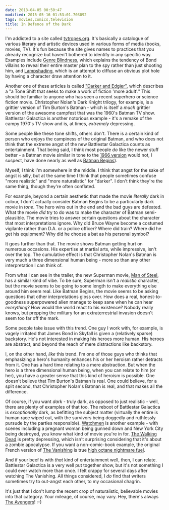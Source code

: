 ```yaml
---
date: 2013-04-05 00:50:47
modified: 2015-05-16 01:53:01.703092
tags: movies,comics,television
title: In Defence of the Dark
---
```


I'm addicted to a site called [tvtropes.org][1].  It's basically a catalogue
of various literary and artistic devices used in various forms of media
(books, movies, TV).  It's fun because the site gives names to practices
that you already recognize but haven't bothered to identify in any specific
way.  Examples include [Genre Blindness][2], which explains the tendency of
Bond villains to reveal their entire master plan to the spy rather than just
shooting him, and [Lampshading][3], which is an attempt to diffuse an
obvious plot hole by having a character draw attention to it.

Another one of these articles is called ["Darker and Edgier"][4], which
describes a "a Tone Shift that seeks to make a work of fiction 'more
adult'."  This should be familiar to anyone who has seen a recent superhero
or science fiction movie. Christopher Nolan's Dark Knight trilogy, for
example, is a grittier version of Tim Burton's Batman - which is itself a
*much* grittier version of the awesome campfest that was the 1960's Batman
TV show.  Battlestar Galactica is another notorious example - it's a remake
of the campy 1970's TV show and is, at times, *extremely* depressing.

Some people like these tone shifts, others don't. There is a certain kind of
person who enjoys the campiness of the original Batman, and who does not
think that the extreme angst of the new Battlestar Galactica counts as
entertainment.  That being said, I think most people *do* like the newer
stuff better - a Batman movie similar in tone to the [1966 version][5] would
not, I suspect, have done nearly as well as [Batman Begins][6]).

Myself, I think I'm somewhere in the middle.  I think that angst for the
sake of angst is silly, but at the same time I think that people sometimes
confuse "more realistic" and "more naturalistic" for "darker".  I don't
think they're the same thing, though they're often conflated.

For example, beyond a certain aesthetic that made the movie *literally* dark
in colour, I don't actually consider Batman Begins to be a particularly dark
movie in *tone*.  The hero wins out in the end and the bad guys are
defeated.  What the movie *did* try to do was to make the character of
Batman semi-plausible.  The movie tries to answer certain questions about
the character that most interpretations ignore.  Why did Bruce Wayne become
a costumed vigilante rather than D.A. or a police officer?  Where did train?
Where did he get his equipment?  Why did he choose a bat as his personal
symbol?

It goes further than that. The movie shows Batman getting hurt on numerous
occasions. His expertise at martial arts, while impressive, isn't over the
top. The cumulative effect is that Christopher Nolan's Batman is very much
a three dimensional human being - more so than any other interpretation I
can think of.

From what I can see in the trailer, the new Superman movie, [Man of
Steel][7], has a similar kind of vibe. To be sure, Superman isn't a
*realistic* character, but the movie seems to be going to some length to
make everything else around him seem real.  Like Batman Begins, the movie
seems to be asking questions that other interpretations gloss over. How does
a real, honest-to-goodness superpowered alien manage to keep sane when he
can hear *everything*?  How would the world react to his existence?  Nobody
really knows, but prepping the military for an extraterrestrial invasion
doesn't seem too far off the mark.

Some people take issue with this trend. One guy I work with, for example, is
vagely irritated that James Bond in Skyfall is given a (relatively sparse)
backstory. He's not interested in making his heroes more human. His heroes
are abstract, and beyond the reach of mere distractions like backstory.

I, on the other hand, *like* this trend. I'm one of those guys who thinks
that emphasizing a hero's humanity enhances his or her heroism rather
detracts from it.  One has a hard time relating to a mere abstraction.  But
when the hero is a three dimensional human being, when you can relate to him
(or her), you have a greater sense that this kind of heroism is possible.
One doesn't believe that Tim Burton's Batman is real.  One could believe,
for a split second, that Christopher Nolan's Batman is real, and that makes
all the difference.

Of course, if you want *dark* - truly dark, as opposed to just realistic -
well, there are plenty of examples of that too.  The reboot of Battlestar
Galactica is *exceptionally* dark, as befitting the subject matter
(virtually the entire is human race wiped out, with the survivors being
doggedly and ruthlessly pursude by the parties responsible).  [Watchmen][8]
is another example - with scenes including a pregnant woman being gunned
down and New York City being destroyed, you know what kind of movie you're
in for.  [The Walking Dead][9] is pretty depressing, which isn't surprising
considering that it's about a zombie apocalypse.  If you want a
non-comic-book example, the original French version of [The Vanishing][10]
is true [high octane nightmare fuel][11].

And if your beef is with *that* kind of entertainment well, then, I can
relate.  Battlestar Galactica is a very well put together show, but it's not
something I could ever watch more than once.  I felt crappy for several days
after watching The Vanishing. All things considered, I *do* find that
writers sometimes try to out-angst each other, to my occasional chagrin.

It's just that I don't lump the recent crop of naturalistic, believable
movies into that category.  Your mileage, of course, may vary.  Hey, there's
always [The Avengers][12]! :-)

[1]: http://tvtropes.org
[2]: http://tvtropes.org/pmwiki/pmwiki.php/Main/GenreBlindness
[3]: http://tvtropes.org/pmwiki/pmwiki.php/Main/LampshadeHanging
[4]: http://tvtropes.org/pmwiki/pmwiki.php/Main/DarkerAndEdgier
[5]: http://www.imdb.com/title/tt0060153/?ref_=fn_al_tt_5
[6]: http://www.imdb.com/title/tt0372784/?ref_=fn_al_tt_4
[7]: http://www.imdb.com/title/tt0770828/?ref_=fn_al_tt_1
[8]: http://www.imdb.com/title/tt0409459/
[9]: http://www.imdb.com/title/tt1520211/?ref_=fn_al_tt_1
[10]: http://www.imdb.com/title/tt0096163/?ref_=fn_al_tt_2
[11]: http://tvtropes.org/pmwiki/pmwiki.php/Main/NightmareFuel
[12]: http://www.imdb.com/title/tt0848228/